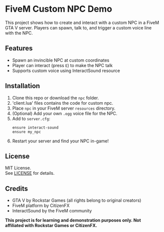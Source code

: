 # FiveM Custom NPC Demo

This project shows how to create and interact with a custom NPC in a FiveM GTA V server. Players can spawn, talk to, and trigger a custom voice line with the NPC.

## Features
- Spawn an invincible NPC at custom coordinates
- Player can interact (press `E`) to make the NPC talk
- Supports custom voice using InteractSound resource

## Installation

1. Clone this repo or download the `npc` folder.
2. 'client.lua' files contains the code for custom npc.
3. Place `npc` in your FiveM server `resources` directory.
4. (Optional) Add your own `.ogg` voice file for the NPC.
5. Add to `server.cfg`:
    ```
    ensure interact-sound
    ensure my_npc
    ```
6. Restart your server and find your NPC in-game!

## License

MIT License.  
See [LICENSE](LICENSE) for details.

## Credits

- GTA V by Rockstar Games (all rights belong to original creators)
- FiveM platform by CitizenFX
- InteractSound by the FiveM community

**This project is for learning and demonstration purposes only. Not affiliated with Rockstar Games or CitizenFX.**
